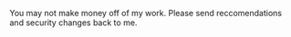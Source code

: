 You may not make money off of my work. Please send reccomendations and security changes back to me. 
